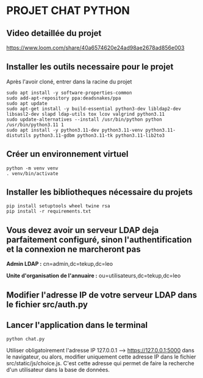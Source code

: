 # PROJET CHAT PYTHON

## Video detaillée du projet

<https://www.loom.com/share/40a6574620e24ad98ae2678ad856e003>

## Installer les outils necessaire pour le projet

Après l'avoir cloné, entrer dans la racine du projet

    sudo apt install -y software-properties-common
    sudo add-apt-repository ppa:deadsnakes/ppa
    sudo apt update
    sudo apt-get install -y build-essential python3-dev libldap2-dev libsasl2-dev slapd ldap-utils tox lcov valgrind python3.11
    sudo update-alternatives --install /usr/bin/python python /usr/bin/python3.11 1
    sudo apt install -y python3.11-dev python3.11-venv python3.11-distutils python3.11-gdbm python3.11-tk python3.11-lib2to3

## Créer un environnement virtuel

    python -m venv venv
    . venv/bin/activate

## Installer les bibliotheques nécessaire du projets

    pip install setuptools wheel twine rsa
    pip install -r requirements.txt

## Vous devez avoir un serveur LDAP deja parfaitement configuré, sinon l'authentification et la connexion ne marcheront pas

**Admin LDAP :** cn=admin,dc=tekup,dc=leo

**Unite d'organisation de l'annuaire :** ou=utilisateurs,dc=tekup,dc=leo

## Modifier l'adresse IP de votre serveur LDAP dans le fichier src/auth.py

## Lancer l'application dans le terminal

    python chat.py

Utiliser obligatoirement l'adresse IP 127.0.0.1 --> <https://127.0.0.1:5000> dans le navigateur, ou alors, modifier uniquement cette adresse IP dans le fichier src/static/js/choice.js. C'est cette adresse qui permet de faire la recherche d'un utilisateur dans la base de données.
